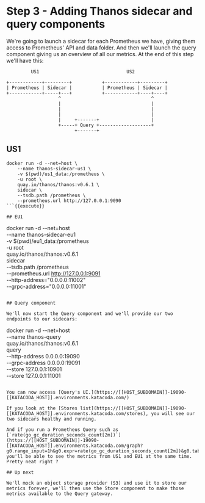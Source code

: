# Step 3 - Adding Thanos sidecar and query components

We're going to launch a sidecar for each Prometheus we have, giving them access to Prometheus' API and data folder. And then we'll launch the query component giving us an overview of all our metrics. At the end of this step we'll have this:

```
         US1                                US2

+------------+---------+           +------------+---------+
| Prometheus | Sidecar |           | Prometheus | Sidecar |
+------------+-----+---+           +------------+----+----+
                   ^                                 ^
                   |                                 |
                   |                                 |
                   |                                 |
                   |     +-------+                   |
                   +-----+ Query +-------------------+
                         +-------+
```

## US1

```
docker run -d --net=host \
    --name thanos-sidecar-us1 \
    -v $(pwd)/us1_data:/prometheus \
    -u root \
    quay.io/thanos/thanos:v0.6.1 \
    sidecar \
    --tsdb.path /prometheus \
    --prometheus.url http://127.0.0.1:9090
```{{execute}}

## EU1

```
docker run -d --net=host \
    --name thanos-sidecar-eu1 \
    -v $(pwd)/eu1_data:/prometheus \
    -u root \
    quay.io/thanos/thanos:v0.6.1 \
    sidecar \
    --tsdb.path /prometheus \
    --prometheus.url http://127.0.0.1:9091 \
    --http-address="0.0.0.0:11002" \
    --grpc-address="0.0.0.0:11001"
```{{execute}}

## Query component

We'll now start the Query component and we'll provide our two endpoints to our sidecars:

```
docker run -d --net=host \
    --name thanos-query \
    quay.io/thanos/thanos:v0.6.1 \
    query \
    --http-address 0.0.0.0:19090 \
    --grpc-address 0.0.0.0:19091 \
    --store 127.0.0.1:10901 \
    --store 127.0.0.1:11001
```{{execute}}

You can now access [Query's UI.](https://[[HOST_SUBDOMAIN]]-19090-[[KATACODA_HOST]].environments.katacoda.com/)

If you look at the [Stores list](https://[[HOST_SUBDOMAIN]]-19090-[[KATACODA_HOST]].environments.katacoda.com/stores), you will see our two sidecars healthy and running.

And if you run a Prometheus Query such as [`rate(go_gc_duration_seconds_count[2m])`](https://[[HOST_SUBDOMAIN]]-19090-[[KATACODA_HOST]].environments.katacoda.com/graph?g0.range_input=1h&g0.expr=rate(go_gc_duration_seconds_count[2m])&g0.tab=1) you'll be able to see the metrics from US1 and EU1 at the same time. Pretty neat right ?

## Up next

We'll mock an object storage provider (S3) and use it to store our metrics forever, we'll then use the Store component to make those metrics available to the Query gateway.
